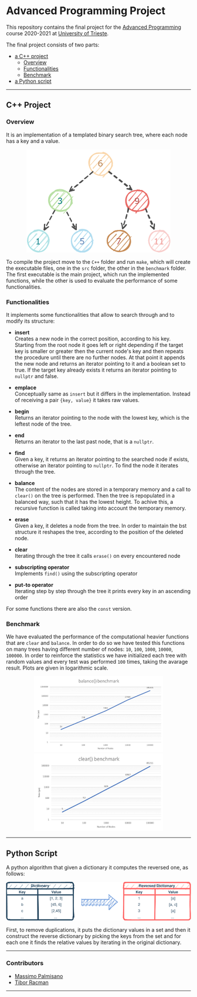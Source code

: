 # Advanced Programming Project

This repository contains the final project for the [Advanced Programming](https://github.com/asartori86/advanced_programming_2020) course 2020-2021 at [University of Trieste](https://units.it).

The final project consists of two parts:

- [a C++ project](#c-project)
     - [Overview](#overview)
     - [Functionalities](#functionalities)
     - [Benchmark](#benchmark)
- [a Python script](#python-script)

---

## C++ Project

### Overview

It is an implementation of a templated binary search tree, where each node has a key and a value.

<p align="center">
<img src="https://github.com/PalMassimo/AdvancedProgrammingProject/blob/main/Screenshots/Bst.png" alt="binary search tree"/>
</p>

To compile the project move to the `C++` folder and run `make`,
which will create the executable files, one in the `src` folder, the other in the `benchmark` folder. The first executable is the main project, which run the implemented functions, while the other is used to evaluate the performance of some functionalities.

### Functionalities

It implements some functionalities that allow to search through and to modify its structure:

- **insert**  
     Creates a new node in the correct position, according to his key. Starting from the root node it goes left or right depending if the target key is smaller or greater then the current node's key and then repeats the procedure until there are no further nodes. At that point it appends the new node and returns an iterator pointing to it and a boolean set to true. If the target key already exists it returns an iterator pointing to `nullptr` and false.

- **emplace**  
    Conceptually same as `insert` but it differs in the implementation. Instead of receiving a pair `{key, value}` it takes raw values.

- **begin**  
    Returns an iterator pointing to the node with the lowest key, which is the leftest node of the tree.

- **end**  
    Returns an iterator to the last past node, that is a `nullptr`.

- **find**   
    Given a key, it returns an iterator pointing to the searched node if exists, otherwise an iterator pointing to `nullptr`. To find the node it iterates through the tree.   

- **balance**   
     The content of the nodes are stored in a temporary memory and a call to `clear()` on the tree is performed. Then the tree is repopulated in a balanced way, such that it has the lowest height. To achive this, a recursive function is called taking into account the temporary memory.

- **erase**  
     Given a key, it deletes a node from the tree. In order to maintain the bst structure it reshapes the tree, according to the position of the deleted node.

- **clear**  
     Iterating through the tree it calls `erase()` on every encountered node

- **subscripting operator**  
     Implements `find()` using the subscripting operator

- **put-to operator**  
     Iterating step by step through the tree it prints every key in an ascending order 

For some functions there are also the `const` version.

### Benchmark  

We have evaluated the performance of the computational heavier functions that are `clear` and `balance`. In order to do so we have tested this functions on many trees having different number of nodes: `10`, `100`, `1000`, `10000`, `100000`. In order to reinforce the statistics we have initialized each tree with random values and every test was performed `100` times, taking the avarage result. Plots are given in logarithmic scale.

<p align="center">
<img src="https://github.com/PalMassimo/AdvancedProgrammingProject/blob/main/Screenshots/Balance.jpg" alt="balance benchmark graph" width="70%"/>

<img src="https://github.com/PalMassimo/AdvancedProgrammingProject/blob/main/Screenshots/Clear.jpg" alt="clear benchmark graph" width="70%"/>
</p>

---

## Python Script

A python algorithm that given a dictionary it computes the reversed one, as follows:
<p align="center">
<img src="https://github.com/PalMassimo/AdvancedProgrammingProject/blob/main/Screenshots/Dictionary.png" alt="from dictionary to reversed"/>
</p>
  
  
First, to remove duplications, it puts the dictionary values in a set and then it construct the reverse dictionary by picking the keys from the set and for each one it finds the relative values by iterating in the original dictionary. 

---

### Contributors

- [Massimo Palmisano](https://github.com/PalMassimo)
- [Tibor Racman](https://github.com/RacmanT)

---
